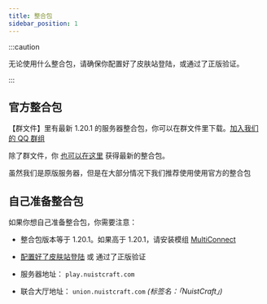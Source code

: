 ```yaml
---
title: 整合包
sidebar_position: 1
---
```


:::caution

无论使用什么整合包，请确保你配置好了皮肤站登陆，或通过了正版验证。

:::

## 官方整合包

【群文件】里有最新 1.20.1 的服务器整合包，你可以在群文件里下载。[加入我们的 QQ 群组](https://jq.qq.com/?_wv=1027&k=5EgjjUQV)

除了群文件，你 [也可以在这里](https://index.dustella.net/Games/Minecraft/Minecraft%201.20.1%20v1.7z) 获得最新的整合包。

虽然我们是原版服务器，但是在大部分情况下我们推荐使用使用官方的整合包

## 自己准备整合包

如果你想自己准备整合包，你需要注意：

- 整合包版本等于 1.20.1。如果高于 1.20.1，请安装模组 [MultiConnect](https://www.curseforge.com/minecraft/mc-mods/multiconnect)

- [配置好了皮肤站登陆](/docs/register) 或 通过了正版验证

- 服务器地址： `play.nuistcraft.com`
- 联合大厅地址： `union.nuistcraft.com`  *(标签名：「NuistCraft」)*
